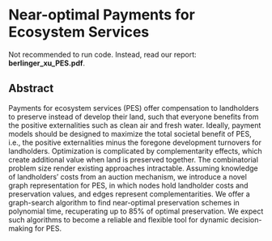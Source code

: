 # Near-optimal Payments for Ecosystem Services

Not recommended to run code. Instead, read our report: **berlinger_xu_PES.pdf**.

## Abstract
Payments for ecosystem services (PES) offer compensation to landholders to preserve instead of develop their land, such that everyone benefits from the positive externalities such as clean air and fresh water. Ideally, payment models should be designed to maximize the total societal benefit of PES, i.e., the positive externalities minus the foregone development turnovers for landholders. Optimization is complicated by complementarity effects, which create additional value when land is preserved together. The combinatorial problem size render existing approaches intractable. Assuming knowledge of landholders’ costs from an auction mechanism, we introduce a novel graph representation for PES, in which nodes hold landholder costs and preservation values, and edges represent complementarities. We offer a graph-search algorithm to find near-optimal preservation schemes in polynomial time, recuperating up to 85% of optimal preservation. We expect such algorithms to become a reliable and flexible tool for dynamic decision-making for PES.
